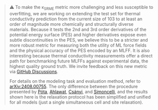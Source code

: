 > ⚠️ To make the κ<sub>SRME</sub> metric more challenging and less susceptible to overfitting, we are working on extending the test set for thermal conductivity prediction from the current size of 103 to at least an order of magnitude more chemically and structurally diverse materials.
> Because it tests the 2nd and 3rd order derivatives of the potential energy surface (PES) and higher derivatives expose even subtle discontinuities in the PES, we believe this to be a stricter and more robust metric for measuring both the utility of ML force fields and the physical accuracy of the PES encoded by an MLFF. It is also interesting because thermal conductivity measurements offer a direct path for benchmarking future MLFFs against experimental data, the highest quality ground truth.
> We invite feedback on this new metric via [GitHub Discussions](https://github.com/janosh/matbench-discovery/discussions/193).
>
> For details on the modeling task and evaluation method, refer to [arXiv:2408.00755](https://arxiv.org/abs/2408.00755).
> The only difference between the procedure presented by [Póta](https://tcm.phy.cam.ac.uk/profiles/bp443/), [Ahlawat](https://tcm.phy.cam.ac.uk/profiles/pa483), [Csányi](https://eng.cam.ac.uk/profiles/gc121), and [Simoncelli](https://tcm.phy.cam.ac.uk/profiles/ms2855), and the results shown here is the relaxation protocol has been simplified and unified for all models (just a single simultaneous cell and site relaxation).
